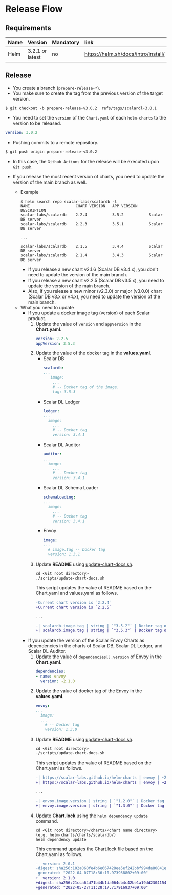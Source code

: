 # Release Flow

## Requirements
| Name | Version | Mandatory | link |
|:------|:-------|:----------|:------|
| Helm | 3.2.1 or latest | no | https://helm.sh/docs/intro/install/ |

## Release
* You create a branch (`prepare-release-*`).
* You make sure to create the tag from the previous version of the target version.
``` console
$ git checkout -b prepare-release-v3.0.2  refs/tags/scalardl-3.0.1
```

* You need to set the `version` of the `Chart.yaml` of each `helm-charts` to the version to be released.
``` yaml
version: 3.0.2
```
* Pushing commits to a remote repository.
``` console
$ git push origin prepare-release-v3.0.2
```

* In this case, the `Github Actions` for the release will be executed upon `Git push`.

* If you release the most recent version of charts, you need to update the version of the main branch as well.
    * Example
      ```console
      $ helm search repo scalar-labs/scalardb -l
      NAME                    CHART VERSION   APP VERSION     DESCRIPTION
      scalar-labs/scalardb    2.2.4           3.5.2           Scalar DB server
      scalar-labs/scalardb    2.2.3           3.5.1           Scalar DB server
      
      ...
      
      scalar-labs/scalardb    2.1.5           3.4.4           Scalar DB server
      scalar-labs/scalardb    2.1.4           3.4.3           Scalar DB server
      ```
      * If you release a new chart v2.1.6 (Scalar DB v3.4.x), you don't need to update the version of the main branch.
      * If you release a new chart v2.2.5 (Scalar DB v3.5.x), you need to update the version of the main branch.
      * Also, if you release a new minor (v2.3.0) or major (v3.0.0) chart (Scalar DB v3.x or v4.x), you need to update the version of the main branch.
    * What you need to update
      * If you update a docker image tag (version) of each Scalar product.
        1. Update the value of `version` and `appVersion` in the **Chart.yaml**.
           ```yaml
           version: 2.2.5
           appVersion: 3.5.3
           ```
        1. Update the value of the docker tag in the **values.yaml**.
           * Scalar DB
             ```yaml
             scalardb:
             ...
                image:
                 ...
                 # -- Docker tag of the image.
                 tag: 3.5.3
             ```
           * Scalar DL Ledger
             ```yaml
             ledger:
             ...
               image:
                 ...
                 # -- Docker tag
                 version: 3.4.1
             ```
           * Scalar DL Auditor
             ```yaml
             auditor:
             ...
               image:
                 ...
                 # -- Docker tag
                 version: 3.4.1
             ```
           * Scalar DL Schema Loader
             ```yaml
             schemaLoading:
             ...
               image:
                 ...
                 # -- Docker tag
                 version: 3.4.1
             ```
           * Envoy
             ```yaml
             image:
             ...
               # image.tag -- Docker tag
               version: 1.3.1
             ```
        1. Update **README** using [update-chart-docs.sh](https://github.com/scalar-labs/helm-charts/blob/main/scripts/update-chart-docs.sh).
           ```console
           cd <Git root directory>
           ./scripts/update-chart-docs.sh
           ```
           This script updates the value of README based on the Chart.yaml and values.yaml as follows.
           ```diff
           -Current chart version is `2.2.4`
           +Current chart version is `2.2.5`
           
           ...
           
           -| scalardb.image.tag | string | `"3.5.2"` | Docker tag of the image. |
           +| scalardb.image.tag | string | `"3.5.3"` | Docker tag of the image. |
           ```
      * If you update the version of the Scalar Envoy Charts as dependencies in the charts of Scalar DB, Scalar DL Ledger, and Scalar DL Auditor.
        1. Update the value of `dependencies[].version` of Envoy in the **Chart.yaml**.
           ```yaml
           dependencies:
           - name: envoy
             version: ~2.1.0
           ```
        1. Update the value of docker tag of the Envoy in the **values.yaml**.
           ```yaml
           envoy:
           ...
             image:
             ...
               # -- Docker tag
               version: 1.3.0
           ```
        1. Update **README** using [update-chart-docs.sh](https://github.com/scalar-labs/helm-charts/blob/main/scripts/update-chart-docs.sh).
           ```console
           cd <Git root directory>
           ./scripts/update-chart-docs.sh
           ```
           This script updates the value of README based on the Chart.yaml as follows.
           ```diff
           -| https://scalar-labs.github.io/helm-charts | envoy | ~2.0.1 |
           +| https://scalar-labs.github.io/helm-charts | envoy | ~2.1.0 |
           
           ...
           
           -| envoy.image.version | string | `"1.2.0"` | Docker tag |
           +| envoy.image.version | string | `"1.3.0"` | Docker tag |
           ```
        1. Update **Chart.lock** using the `helm dependency update` command.
           ```console
           cd <Git root directory>/charts/<chart name directory>  (e.g. helm-charts/charts/scalardb/)
           helm dependency update
           ```
           This command updates the Chart.lock file based on the Chart.yaml as follows.
           ```diff
           -  version: 2.0.1
           -digest: sha256:102a060fe4b6e667428ee5ef242bbf994da80841e17ebe178368f7e1904deb53
           -generated: "2022-04-07T18:36:10.973938802+09:00"
           +  version: 2.1.0
           +digest: sha256:21cca64d71b44b1da064db4c42be1a19dd230415494752b58698aaa8bd9a5d77
           +generated: "2022-05-27T11:28:17.717916937+09:00"
           ```
